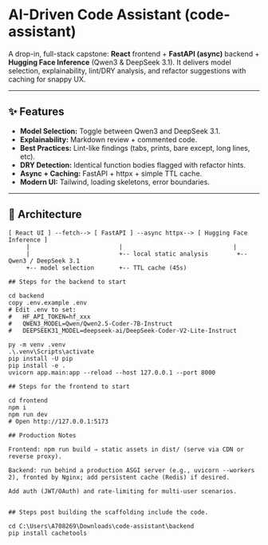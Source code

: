 # AI-Driven Code Assistant (code-assistant)

A drop-in, full-stack capstone: **React** frontend + **FastAPI (async)** backend + **Hugging Face Inference** (Qwen3 & DeepSeek 3.1). It delivers model selection, explainability, lint/DRY analysis, and refactor suggestions with caching for snappy UX.

---

## ✨ Features
- **Model Selection:** Toggle between Qwen3 and DeepSeek 3.1.
- **Explainability:** Markdown review + commented code.
- **Best Practices:** Lint-like findings (tabs, prints, bare except, long lines, etc).
- **DRY Detection:** Identical function bodies flagged with refactor hints.
- **Async + Caching:** FastAPI + httpx + simple TTL cache.
- **Modern UI:** Tailwind, loading skeletons, error boundaries.

---

## 🧱 Architecture

```text
[ React UI ] --fetch--> [ FastAPI ] --async httpx--> [ Hugging Face Inference ]
     |                         |                               |
     |                         +-- local static analysis        +-- Qwen3 / DeepSeek 3.1
     +-- model selection       +-- TTL cache (45s)              

## Steps for the backend to start

cd backend
copy .env.example .env
# Edit .env to set:
#   HF_API_TOKEN=hf_xxx
#   QWEN3_MODEL=Qwen/Qwen2.5-Coder-7B-Instruct
#   DEEPSEEK31_MODEL=deepseek-ai/DeepSeek-Coder-V2-Lite-Instruct

py -m venv .venv
.\.venv\Scripts\activate
pip install -U pip
pip install -e .
uvicorn app.main:app --reload --host 127.0.0.1 --port 8000

## Steps for the frontend to start

cd frontend
npm i
npm run dev
# Open http://127.0.0.1:5173

## Production Notes

Frontend: npm run build ⇒ static assets in dist/ (serve via CDN or reverse proxy).

Backend: run behind a production ASGI server (e.g., uvicorn --workers 2), fronted by Nginx; add persistent cache (Redis) if desired.

Add auth (JWT/OAuth) and rate-limiting for multi-user scenarios.


## Steps post building the scaffolding include the code.

cd C:\Users\A708269\Downloads\code-assistant\backend
pip install cachetools
